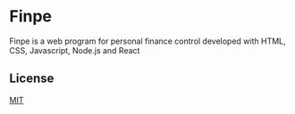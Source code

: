 # Finpe

Finpe is a web program for personal finance control developed with HTML, CSS, Javascript, Node.js and React

<!-- ## Installation

Use.

```bash
npm run dev
```

## Usage -->


## License
[MIT](https://choosealicense.com/licenses/mit/)